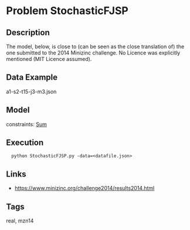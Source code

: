 # Problem StochasticFJSP
## Description
The model, below, is close to (can be seen as the close translation of) the one submitted to the 2014 Minizinc challenge.
No Licence was explicitly mentioned (MIT Licence assumed).

## Data Example
  a1-s2-t15-j3-m3.json

## Model
  constraints: [Sum](http://pycsp.org/documentation/constraints/Sum)

## Execution
```
  python StochasticFJSP.py -data=<datafile.json>
```

## Links
  - https://www.minizinc.org/challenge2014/results2014.html

## Tags
  real, mzn14
